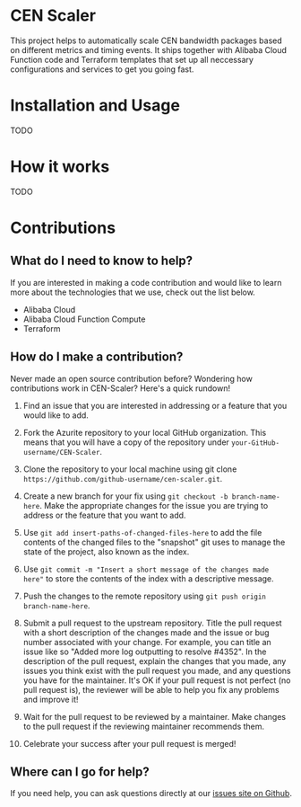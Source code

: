 # CEN Scaler
This project helps to automatically scale CEN bandwidth packages based on different metrics and timing events. It ships together with Alibaba Cloud Function code and Terraform templates that set up all neccessary configurations and services to get you going fast.

# Installation and Usage
TODO

# How it works
TODO

# Contributions
## What do I need to know to help?
If you are interested in making a code contribution and would like to learn more about the technologies that we use, check out the list below.

- Alibaba Cloud
- Alibaba Cloud Function Compute
- Terraform 

## How do I make a contribution?

Never made an open source contribution before? Wondering how contributions work in CEN-Scaler? Here's a quick rundown!

1. Find an issue that you are interested in addressing or a feature that you would like to add.

2. Fork the Azurite repository to your local GitHub organization. This means that you will have a copy of the repository under `your-GitHub-username/CEN-Scaler`.

3. Clone the repository to your local machine using git clone `https://github.com/github-username/cen-scaler.git`.

4. Create a new branch for your fix using `git checkout -b branch-name-here`.
Make the appropriate changes for the issue you are trying to address or the feature that you want to add.

5. Use `git add insert-paths-of-changed-files-here` to add the file contents of the changed files to the "snapshot" git uses to manage the state of the project, also known as the index.

6. Use `git commit -m "Insert a short message of the changes made here"` to store the contents of the index with a descriptive message.

7. Push the changes to the remote repository using `git push origin branch-name-here`.

8. Submit a pull request to the upstream repository.
Title the pull request with a short description of the changes made and the issue or bug number associated with your change. For example, you can title an issue like so "Added more log outputting to resolve #4352".
In the description of the pull request, explain the changes that you made, any issues you think exist with the pull request you made, and any questions you have for the maintainer. It's OK if your pull request is not perfect (no pull request is), the reviewer will be able to help you fix any problems and improve it!

9. Wait for the pull request to be reviewed by a maintainer.
Make changes to the pull request if the reviewing maintainer recommends them.

10. Celebrate your success after your pull request is merged!

## Where can I go for help?
If you need help, you can ask questions directly at our [issues site on Github](https://github.com/arafato/cen-scaler/issues).

